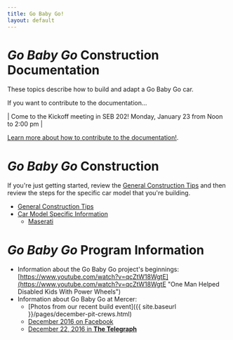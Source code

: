 ```yaml
---
title: Go Baby Go!
layout: default
---
```


# _Go Baby Go_ Construction Documentation

These topics describe how to build and adapt a Go Baby Go car. 

If you want to contribute to the documentation...

| Come to the Kickoff meeting in SEB 202! Monday, January 23 from Noon to 2:00 pm |

[Learn more about how to contribute to the documentation!]({{site.baseurl}}/pages/tc-invite-spring17.html).

# _Go Baby Go_ Construction 

If you're just getting started, review the [General Construction Tips]({{site.baseurl}}/pages/tools-tips-home.html) and then review the steps for the specific car model that you're building.

* [General Construction Tips]({{site.baseurl}}/pages/tools-tips-home.html)
* [Car Model Specific Information]({{site.baseurl}}/pages/cars-home.html)
	* [Maserati]({{site.baseurl}}/pages/cars-maserati-home.html)


# _Go Baby Go_ Program Information

* Information about the Go Baby Go project's beginnings: [https://www.youtube.com/watch?v=qcZtW18WgtE](https://www.youtube.com/watch?v=qcZtW18WgtE "One Man Helped Disabled Kids With Power Wheels")
* Information about Go Baby Go at Mercer: 
	- [Photos from our recent build event]({{ site.baseurl }}/pages/december-pit-crews.html)
	- [December 2016 on Facebook](https://www.facebook.com/mercertc/posts/1166188856828602)
	- [December 22, 2016 in __The Telegraph__](http://www.macon.com/news/local/education/article122402574.html)
